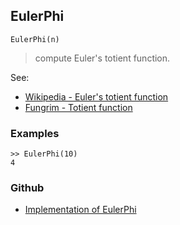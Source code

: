 ## EulerPhi

```
EulerPhi(n)
```

> compute Euler's totient function.

See:
* [Wikipedia - Euler's totient function](http://en.wikipedia.org/wiki/Euler%27s_totient_function)
* [Fungrim - Totient function](http://fungrim.org/topic/Totient_function/)

### Examples

```
>> EulerPhi(10)
4
```
  

### Github

* [Implementation of EulerPhi](https://github.com/axkr/symja_android_library/blob/master/symja_android_library/matheclipse-core/src/main/java/org/matheclipse/core/builtin/NumberTheory.java#L1824) 
